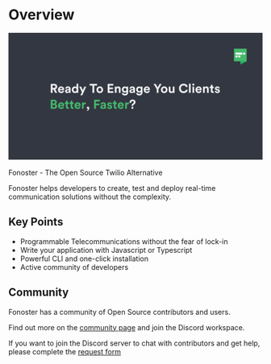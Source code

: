 # Overview

![Flow](/img/ready.png)

Fonoster - The Open Source Twilio Alternative

Fonoster helps developers to create, test and deploy real-time communication solutions without the complexity.

## Key Points

- Programmable Telecommunications without the fear of lock-in
- Write your application with Javascript or Typescript
- Powerful CLI and one-click installation
- Active community of developers 

## Community

Fonoster has a community of Open Source contributors and users.

Find out more on the [community page](/docs/community) and join the Discord workspace.

If you want to join the Discord server to chat with contributors and get help, please complete the [request form](https://discord.gg/mpWSRUhG7e)